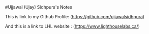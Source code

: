 #Ujjawal (Ujay) Sidhpura's Notes

This is link to my Github Profile:
(https://github.com/ujjawalsidhpura)

And this is a link to LHL website :
(https://www.lighthouselabs.ca/)
